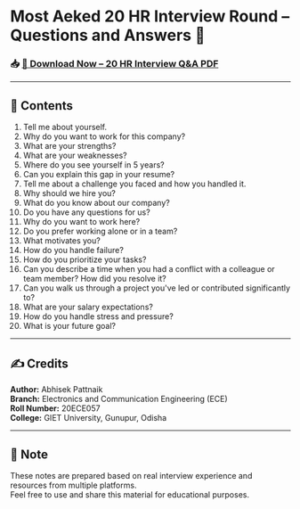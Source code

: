 # Most Aeked 20 HR Interview Round – Questions and Answers 📘

### 📥 [🔻 Download Now – 20 HR Interview Q&A PDF](https://github.com/user-attachments/files/20746421/HR.Interview.Q.A.for.Freshers.pdf)

---

## 📝 Contents


1. Tell me about yourself.
2. Why do you want to work for this company?
3. What are your strengths?
4. What are your weaknesses?
5. Where do you see yourself in 5 years?
6. Can you explain this gap in your resume?
7. Tell me about a challenge you faced and how you handled it.
8. Why should we hire you?
9. What do you know about our company?
10. Do you have any questions for us?
11. Why do you want to work here?
12. Do you prefer working alone or in a team?
13. What motivates you?
14. How do you handle failure?
15. How do you prioritize your tasks?
16. Can you describe a time when you had a conflict with a colleague or team member? How did you resolve it?
17. Can you walk us through a project you've led or contributed significantly to?
18. What are your salary expectations? 
19. How do you handle stress and pressure?
20. What is your future goal?

---

## ✍️ Credits

**Author:** Abhisek Pattnaik  
**Branch:** Electronics and Communication Engineering (ECE)  
**Roll Number:** 20ECE057  
**College:** GIET University, Gunupur, Odisha

---

## 📌 Note

These notes are prepared based on real interview experience and resources from multiple platforms.  
Feel free to use and share this material for educational purposes.

